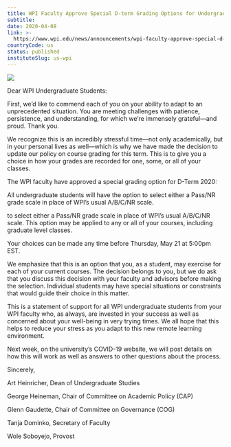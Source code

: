 ```yaml
---
title: WPI Faculty Approve Special D-term Grading Options for Undergraduate Students
subtitle: 
date: 2020-04-08
link: >-
  https://www.wpi.edu/news/announcements/wpi-faculty-approve-special-d-term-grading-options-undergraduate-students
countryCode: us
status: published
instituteSlug: us-wpi
---
```

![](https://www.wpi.edu/sites/default/files/favicon.ico)

Dear WPI Undergraduate Students:



First, we’d like to commend each of you on your ability to adapt to an unprecedented situation. You are meeting challenges with patience, persistence, and understanding, for which we’re immensely grateful—and proud. Thank you.

We recognize this is an incredibly stressful time—not only academically, but in your personal lives as well—which is why we have made the decision to update our policy on course grading for this term. This is to give you a choice in how your grades are recorded for one, some, or all of your classes.

The WPI faculty have approved a special grading option for D-Term 2020:

All undergraduate students will have the option to select either a Pass/NR grade scale in place of WPI’s usual A/B/C/NR scale.

to select either a Pass/NR grade scale in place of WPI’s usual A/B/C/NR scale. This option may be applied to any or all of your courses, including graduate level classes.

Your choices can be made any time before Thursday, May 21 at 5:00pm EST.

We emphasize that this is an option that you, as a student, may exercise for each of your current courses. The decision belongs to you, but we do ask that you discuss this decision with your faculty and advisors before making the selection. Individual students may have special situations or constraints that would guide their choice in this matter.

This is a statement of support for all WPI undergraduate students from your WPI faculty who, as always, are invested in your success as well as concerned about your well-being in very trying times. We all hope that this helps to reduce your stress as you adapt to this new remote learning environment.

Next week, on the university’s COVID-19 website, we will post details on how this will work as well as answers to other questions about the process.

Sincerely,

Art Heinricher, Dean of Undergraduate Studies

George Heineman, Chair of Committee on Academic Policy (CAP)

Glenn Gaudette, Chair of Committee on Governance (COG)

Tanja Dominko, Secretary of Faculty

Wole Soboyejo, Provost